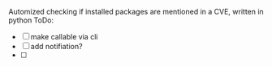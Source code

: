 Automized checking if installed packages are mentioned in a CVE, written in python
ToDo:
- [ ] make callable via cli
- [ ] add notifiation?
- [ ] 